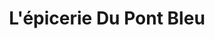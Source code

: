 ---
title: "L'épicerie Du Pont Bleu"
url: /saint-pair-sur-mer/lepicerie-du-pont-bleu/
shop: commodité
---